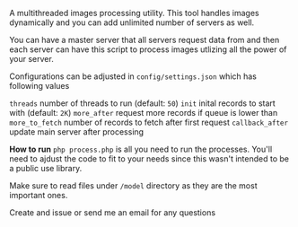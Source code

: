 A multithreaded images processing utility. This tool handles images dynamically and you can add unlimited number of servers as well.

You can have a master server that all servers request data from and then each server can have this script to process images utlizing all the power of your server.

Configurations can be adjusted in `config/settings.json` which has following values

`threads` number of threads to run (default: `50`)
`init` inital records to start with (default: `2K`)
`more_after` request more records if queue is lower than
`more_to_fetch` number of records to fetch after first request
`callback_after` update main server after processing

**How to run**
`php process.php` is all you need to run the processes. You'll need to ajdust the code to fit to your needs since this wasn't intended to be a public use library.

Make sure to read files under `/model` directory as they are the most important ones.

Create and issue or send me an email for any questions
